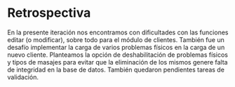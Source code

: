 # Retrospectiva 
En la presente iteración nos encontramos con dificultades con las funciones editar (o modificar), sobre todo para el módulo de clientes. También fue un desafío implementar la carga de varios problemas físicos en la carga de un nuevo cliente. Planteamos la opción de deshabilitación de problemas físicos y tipos de masajes para evitar que la eliminación de los mismos genere falta de integridad en la base de datos. También quedaron pendientes tareas de validación.